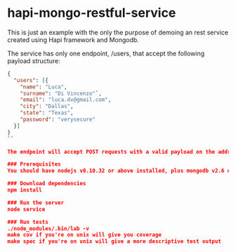 # hapi-mongo-restful-service
This is just an example with the only the purpose of demoing an rest service created using Hapi framework and Mongodb.

The service has only one endpoint, /users, that accept the following payload structure: 

```json
{
  "users": [{
    "name": "Luca",
    "surname": "Di Vincenzo"`,
    "email": "luca.dv@gmail.com",
    "city": "Dallas",
    "state": "Texas",
    "password": "verysecure"
  }]
}
``

The endpoint will accept POST requests with a valid payload on the address http://localhost:8010/users

### Prerequisites 
You should have nodejs v0.10.32 or above installed, plus mongodb v2.6 or above. 

### Download dependencies
npm install 

### Run the server
node service

### Run tests
./node_modules/.bin/lab -v
make cov if you're on unix will give you coverage
make spec if you're on unix will give a more descriptive test output